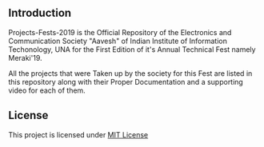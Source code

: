 ## Introduction

Projects-Fests-2019 is the Official Repository of the Electronics and Communication Society "Aavesh"
of Indian Institute of Information Techonology, UNA for the First Edition of it's Annual Technical Fest 
namely Meraki'19. 

All the projects that were Taken up by the society for this Fest are listed in this repository along with their 
Proper Documentation and a supporting video for each of them. 

## License
This project is licensed under [MIT License](https://github.com/Rishabh04-02/The-Beginners-Guide-to-Google-Summer-of-Code-GSoC/blob/master/LICENSE)
